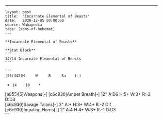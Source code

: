 ---
    layout: post
    title:  "Incarnate Elemental of Beasts"
    date:   2020-12-05 00:00:00
    source: Wahapedia
    tags: [sons-of-behemat]
    ---
    
    **Incarnate Elemental of Beasts**
    
    **Stat Block**
    ```
    14/14 Incarnate Elemental of Beasts
    ```
    
    ```
    [56f442]M     W     B     Sa    [-]
*     14    10    *     
[e85545]Weapons[-]
[c6c930]Amber Breath[-]
12"    A:D6   H:5+   W:3+   R:-2   D:D3  
[c6c930]Savage Talons[-]
2"     A:*    H:3+   W:4+   R:-2   D:1   
[c6c930]Impaling Horns[-]
2"     A:4    H:4+   W:3+   R:-1   D:D3  
    ```
    
    
    